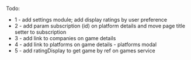 Todo:

- 1 - add settings module; add display ratings by user preference
- 2 - add param subscription (id) on platform details and move page title setter to subscription
- 3 - add link to companies on game details
- 4 - add link to platforms on game details - platforms modal
- 5 - add ratingDisplay to get game by ref on games service
